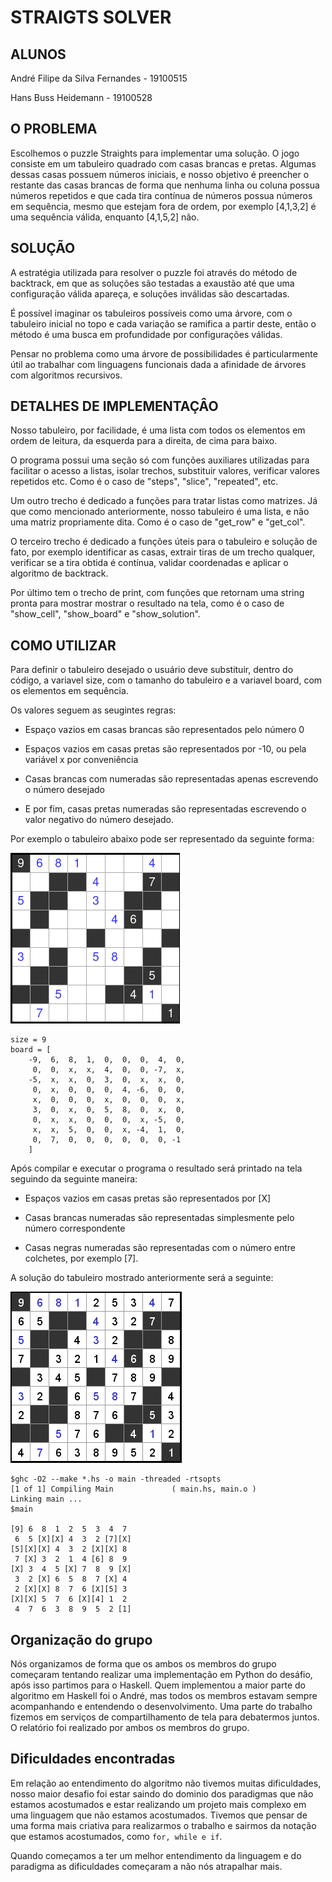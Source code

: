 # STRAIGTS SOLVER

## ALUNOS
  André Filipe da Silva Fernandes - 19100515
  
  Hans Buss Heidemann - 19100528


## O PROBLEMA
  Escolhemos o puzzle Straights para implementar uma solução. O jogo consiste em um tabuleiro quadrado com casas brancas e pretas. Algumas dessas casas possuem números iniciais, e nosso objetivo é preencher o restante das casas brancas de forma que nenhuma linha
  ou coluna possua números repetidos e que cada tira contínua de números possua números em sequência, mesmo que estejam fora de ordem, por exemplo [4,1,3,2] é uma sequência válida, enquanto [4,1,5,2] não.


## SOLUÇÃO
  A estratégia utilizada para resolver o puzzle foi através do método de backtrack, em que as soluções são testadas a exaustão até que uma configuração válida apareça, e soluções inválidas são descartadas. 

  É possível imaginar os tabuleiros possíveis como uma árvore, com o tabuleiro inicial no topo e cada variação se ramifica a partir deste, então o método é uma busca em profundidade por configurações válidas. 
  
  Pensar no problema como uma árvore de possibilidades é particularmente útil ao trabalhar com linguagens funcionais dada a afinidade de árvores com algoritmos recursivos. 


## DETALHES DE IMPLEMENTAÇÂO
  Nosso tabuleiro, por facilidade, é uma lista com todos os elementos em ordem de leitura, da esquerda para a direita, de cima para baixo. 

  O programa possui uma seção só com funções auxiliares utilizadas para facilitar o acesso a listas, isolar trechos, substituir valores, verificar valores repetidos etc. Como é o caso de "steps", "slice", "repeated", etc. 

  Um outro trecho é dedicado a funções para tratar listas como matrizes. Já que como mencionado anteriormente, nosso tabuleiro é uma lista, e não uma matriz propriamente dita. Como é o caso de "get_row" e "get_col". 

  O terceiro trecho é dedicado a funções úteis para o tabuleiro e solução de fato, por exemplo identificar as casas, extrair tiras de um trecho qualquer, verificar se a tira obtida é contínua, validar coordenadas e aplicar o algoritmo de backtrack.

  Por último tem o trecho de print, com funções que retornam uma string pronta para mostrar mostrar o resultado na tela, como é o caso de "show_cell", "show_board" e "show_solution". 


## COMO UTILIZAR
  Para definir o tabuleiro desejado o usuário deve substituir, dentro do código, a variavel size, com o tamanho do tabuleiro e a variavel board, com os elementos em sequência. 

  Os valores seguem as seugintes regras: 
  - Espaço vazios em casas brancas são representados pelo número 0
  
  - Espaços vazios em casas pretas são representados por -10, ou pela variável x por conveniência
  
  - Casas brancas com numeradas são representadas apenas escrevendo o número desejado
  
  - E por fim, casas pretas numeradas são representadas escrevendo o valor negativo do número desejado.

  Por exemplo o tabuleiro abaixo pode ser representado da seguinte forma:

  ![Tabuleiro](img/str8ts_1.png)

  ```
  size = 9 
  board = [
      -9,  6,  8,  1,  0,  0,  0,  4,  0,
       0,  0,  x,  x,  4,  0,  0, -7,  x,
      -5,  x,  x,  0,  3,  0,  x,  x,  0,
       0,  x,  0,  0,  0,  4, -6,  0,  0, 
       x,  0,  0,  0,  x,  0,  0,  0,  x,
       3,  0,  x,  0,  5,  8,  0,  x,  0, 
       0,  x,  x,  0,  0,  0,  x, -5,  0, 
       x,  x,  5,  0,  0,  x, -4,  1,  0, 
       0,  7,  0,  0,  0,  0,  0,  0, -1
      ]
  ```

Após compilar e executar o programa o resultado será printado na tela seguindo da seguinte maneira:
- Espaços vazios em casas pretas são representados por [X]

- Casas brancas numeradas são representadas simplesmente pelo número correspondente

- Casas negras numeradas são representadas com o número entre colchetes, por exemplo [7].


A solução do tabuleiro mostrado anteriormente será a seguinte:

![Tabuleiro](img/str8ts_2.png)

```
$ghc -O2 --make *.hs -o main -threaded -rtsopts
[1 of 1] Compiling Main             ( main.hs, main.o )
Linking main ...
$main

[9] 6  8  1  2  5  3  4  7 
 6  5 [X][X] 4  3  2 [7][X]
[5][X][X] 4  3  2 [X][X] 8 
 7 [X] 3  2  1  4 [6] 8  9 
[X] 3  4  5 [X] 7  8  9 [X]
 3  2 [X] 6  5  8  7 [X] 4 
 2 [X][X] 8  7  6 [X][5] 3 
[X][X] 5  7  6 [X][4] 1  2 
 4  7  6  3  8  9  5  2 [1]
```

## Organização do grupo
 Nós organizamos de forma que os ambos os membros do grupo começaram tentando realizar uma implementação em Python do desáfio, após isso partimos para o Haskell. Quem implementou a maior parte do algoritmo em Haskell foi o André, mas todos os membros estavam sempre acompanhando e entendendo o desenvolvimento. Uma parte do trabalho fizemos em serviços de compartilhamento de tela para debatermos juntos. O relatório foi realizado por ambos os membros do grupo.


## Dificuldades encontradas 
Em relação ao entendimento do algoritmo não tivemos muitas dificuldades, nosso maior desafio foi estar saindo do dominio dos paradigmas que não estamos acostumados e estar realizando um projeto mais complexo em uma linguagem que não estamos acostumados. Tivemos que pensar de uma forma mais criativa para realizarmos o trabalho e sairmos da notação que estamos acostumados, como ```for, while e if```. 

Quando começamos a ter um melhor entendimento da linguagem e do paradigma as dificuldades começaram a não nós atrapalhar mais.

